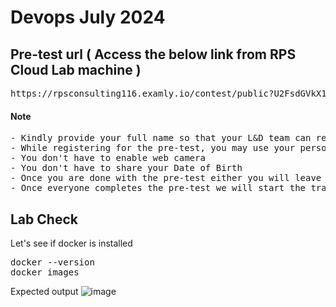 # Devops July 2024 

## Pre-test url ( Access the below link from RPS Cloud Lab machine )
<pre>
https://rpsconsulting116.examly.io/contest/public?U2FsdGVkX1+a0m9IouvU6KN7NAziIMbMKNYLqXpcIHYgtF0ehKe943h61x6+3buQKPCOJ3l/IZsAIfOWOxhEZw==
</pre>

#### Note
<pre>
- Kindly provide your full name so that your L&D team can recognize your name
- While registering for the pre-test, you may use your personal email id(not BOFA id)
- You don't have to enable web camera
- You don't have to share your Date of Birth
- Once you are done with the pre-test either you will leave a message via WebEx chat or you can notify me
- Once everyone completes the pre-test we will start the training
</pre>


## Lab Check

Let's see if docker is installed
<pre>
docker --version
docker images
</pre>

Expected output
![image](https://github.com/user-attachments/assets/a5f46444-b08f-47b2-9345-27f25bc29410)

